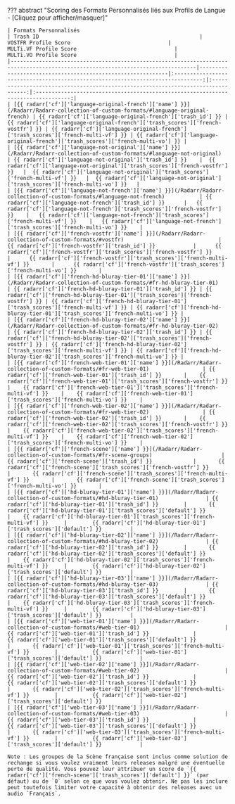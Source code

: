 ??? abstract "Scoring des Formats Personnalisés liés aux Profils de Langue - [Cliquez pour afficher/masquer]"

    | Formats Personnalisés                                                                                                           | Trash ID                                                   |                              VOSTFR Profile Score                               |                              MULTi.VF Profile Score                               |                              MULTi.VO Profile Score                               |
    |---------------------------------------------------------------------------------------------------------------------------------|------------------------------------------------------------|:-------------------------------------------------------------------------------:|:---------------------------------------------------------------------------------:|:---------------------------------------------------------------------------------:|
    | [{{ radarr['cf']['language-original-french']['name'] }}](/Radarr/Radarr-collection-of-custom-formats/#language-original-french) | {{ radarr['cf']['language-original-french']['trash_id'] }} | {{ radarr['cf']['language-original-french']['trash_scores']['french-vostfr'] }} | {{ radarr['cf']['language-original-french']['trash_scores']['french-multi-vf'] }} | {{ radarr['cf']['language-original-french']['trash_scores']['french-multi-vo'] }} |
    | [{{ radarr['cf']['language-not-original']['name'] }}](/Radarr/Radarr-collection-of-custom-formats/#language-not-original)       | {{ radarr['cf']['language-not-original']['trash_id'] }}    |  {{ radarr['cf']['language-not-original']['trash_scores']['french-vostfr'] }}   |  {{ radarr['cf']['language-not-original']['trash_scores']['french-multi-vf'] }}   |  {{ radarr['cf']['language-not-original']['trash_scores']['french-multi-vo'] }}   |
    | [{{ radarr['cf']['language-not-french']['name'] }}](/Radarr/Radarr-collection-of-custom-formats/#language-not-french)           | {{ radarr['cf']['language-not-french']['trash_id'] }}      |   {{ radarr['cf']['language-not-french']['trash_scores']['french-vostfr'] }}    |   {{ radarr['cf']['language-not-french']['trash_scores']['french-multi-vf'] }}    |   {{ radarr['cf']['language-not-french']['trash_scores']['french-multi-vo'] }}    |
    | [{{ radarr['cf']['french-vostfr']['name'] }}](/Radarr/Radarr-collection-of-custom-formats/#vostfr)                              | {{ radarr['cf']['french-vostfr']['trash_id'] }}            |      {{ radarr['cf']['french-vostfr']['trash_scores']['french-vostfr'] }}       |      {{ radarr['cf']['french-vostfr']['trash_scores']['french-multi-vf'] }}       |      {{ radarr['cf']['french-vostfr']['trash_scores']['french-multi-vo'] }}       |
    | [{{ radarr['cf']['french-hd-bluray-tier-01']['name'] }}](/Radarr/Radarr-collection-of-custom-formats/#fr-hd-bluray-tier-01)     | {{ radarr['cf']['french-hd-bluray-tier-01']['trash_id'] }} | {{ radarr['cf']['french-hd-bluray-tier-01']['trash_scores']['french-vostfr'] }} | {{ radarr['cf']['french-hd-bluray-tier-01']['trash_scores']['french-multi-vf'] }} | {{ radarr['cf']['french-hd-bluray-tier-01']['trash_scores']['french-multi-vo'] }} |
    | [{{ radarr['cf']['french-hd-bluray-tier-02']['name'] }}](/Radarr/Radarr-collection-of-custom-formats/#fr-hd-bluray-tier-02)     | {{ radarr['cf']['french-hd-bluray-tier-02']['trash_id'] }} | {{ radarr['cf']['french-hd-bluray-tier-02']['trash_scores']['french-vostfr'] }} | {{ radarr['cf']['french-hd-bluray-tier-02']['trash_scores']['french-multi-vf'] }} | {{ radarr['cf']['french-hd-bluray-tier-02']['trash_scores']['french-multi-vo'] }} |
    | [{{ radarr['cf']['french-web-tier-01']['name'] }}](/Radarr/Radarr-collection-of-custom-formats/#fr-web-tier-01)                 | {{ radarr['cf']['french-web-tier-01']['trash_id'] }}       |    {{ radarr['cf']['french-web-tier-01']['trash_scores']['french-vostfr'] }}    |    {{ radarr['cf']['french-web-tier-01']['trash_scores']['french-multi-vf'] }}    |    {{ radarr['cf']['french-web-tier-01']['trash_scores']['french-multi-vo'] }}    |
    | [{{ radarr['cf']['french-web-tier-02']['name'] }}](/Radarr/Radarr-collection-of-custom-formats/#fr-web-tier-02)                 | {{ radarr['cf']['french-web-tier-02']['trash_id'] }}       |    {{ radarr['cf']['french-web-tier-02']['trash_scores']['french-vostfr'] }}    |    {{ radarr['cf']['french-web-tier-02']['trash_scores']['french-multi-vf'] }}    |    {{ radarr['cf']['french-web-tier-02']['trash_scores']['french-multi-vo'] }}    |
    | [{{ radarr['cf']['french-scene']['name'] }}](/Radarr/Radarr-collection-of-custom-formats/#fr-scene-groups)                      | {{ radarr['cf']['french-scene']['trash_id'] }}             |       {{ radarr['cf']['french-scene']['trash_scores']['french-vostfr'] }}       |       {{ radarr['cf']['french-scene']['trash_scores']['french-multi-vf'] }}       |       {{ radarr['cf']['french-scene']['trash_scores']['french-multi-vo'] }}       |
    | [{{ radarr['cf']['hd-bluray-tier-01']['name'] }}](/Radarr/Radarr-collection-of-custom-formats/#hd-bluray-tier-01)               | {{ radarr['cf']['hd-bluray-tier-01']['trash_id'] }}        |       {{ radarr['cf']['hd-bluray-tier-01']['trash_scores']['default'] }}        |    {{ radarr['cf']['hd-bluray-tier-01']['trash_scores']['french-multi-vf'] }}     |        {{ radarr['cf']['hd-bluray-tier-01']['trash_scores']['default'] }}         |
    | [{{ radarr['cf']['hd-bluray-tier-02']['name'] }}](/Radarr/Radarr-collection-of-custom-formats/#hd-bluray-tier-02)               | {{ radarr['cf']['hd-bluray-tier-02']['trash_id'] }}        |       {{ radarr['cf']['hd-bluray-tier-02']['trash_scores']['default'] }}        |    {{ radarr['cf']['hd-bluray-tier-02']['trash_scores']['french-multi-vf'] }}     |        {{ radarr['cf']['hd-bluray-tier-02']['trash_scores']['default'] }}         |
    | [{{ radarr['cf']['hd-bluray-tier-03']['name'] }}](/Radarr/Radarr-collection-of-custom-formats/#hd-bluray-tier-03)               | {{ radarr['cf']['hd-bluray-tier-03']['trash_id'] }}        |       {{ radarr['cf']['hd-bluray-tier-03']['trash_scores']['default'] }}        |    {{ radarr['cf']['hd-bluray-tier-03']['trash_scores']['french-multi-vf'] }}     |        {{ radarr['cf']['hd-bluray-tier-03']['trash_scores']['default'] }}         |
    | [{{ radarr['cf']['web-tier-01']['name'] }}](/Radarr/Radarr-collection-of-custom-formats/#web-tier-01)                           | {{ radarr['cf']['web-tier-01']['trash_id'] }}              |          {{ radarr['cf']['web-tier-01']['trash_scores']['default'] }}           |       {{ radarr['cf']['web-tier-01']['trash_scores']['french-multi-vf'] }}        |           {{ radarr['cf']['web-tier-01']['trash_scores']['default'] }}            |
    | [{{ radarr['cf']['web-tier-02']['name'] }}](/Radarr/Radarr-collection-of-custom-formats/#web-tier-02)                           | {{ radarr['cf']['web-tier-02']['trash_id'] }}              |          {{ radarr['cf']['web-tier-02']['trash_scores']['default'] }}           |       {{ radarr['cf']['web-tier-02']['trash_scores']['french-multi-vf'] }}        |           {{ radarr['cf']['web-tier-02']['trash_scores']['default'] }}            |
    | [{{ radarr['cf']['web-tier-03']['name'] }}](/Radarr/Radarr-collection-of-custom-formats/#web-tier-03)                           | {{ radarr['cf']['web-tier-03']['trash_id'] }}              |          {{ radarr['cf']['web-tier-03']['trash_scores']['default'] }}           |       {{ radarr['cf']['web-tier-03']['trash_scores']['french-multi-vf'] }}        |           {{ radarr['cf']['web-tier-03']['trash_scores']['default'] }}            |

    Note : Les groupes de la Scène française sont inclus comme solution de rechange si vous voulez vraiment leurs releases malgré une éventuelle perte de qualité. Vous pouvez leur attribuer un score de `{{ radarr['cf']['french-scene']['trash_scores']['default'] }}` (par défaut) ou de `0` selon ce que vous voulez obtenir. Ne pas les inclure peut toutefois limiter votre capacité à obtenir des releases avec un audio `Français`.
